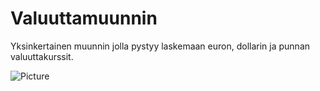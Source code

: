# Valuuttamuunnin
Yksinkertainen muunnin jolla pystyy laskemaan euron, dollarin ja punnan valuuttakurssit.

![Picture](https://user-images.githubusercontent.com/64441448/80658485-e3334a80-8a8e-11ea-9907-00f1fdabb9fd.png "Pic")
